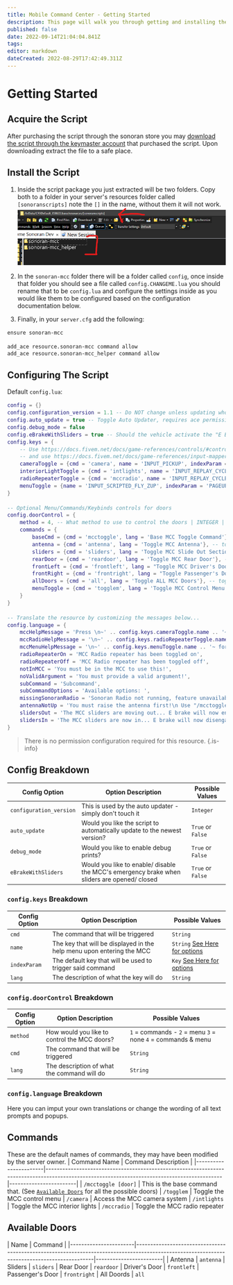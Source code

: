 ```yaml
---
title: Mobile Command Center - Getting Started
description: This page will walk you through getting and installing the script.
published: false
date: 2022-09-14T21:04:04.841Z
tags: 
editor: markdown
dateCreated: 2022-08-29T17:42:49.311Z
---
```


# Getting Started

## Acquire the Script

After purchasing the script through the sonoran store you may [download the script through the keymaster account](/tebex-assets) that purchased the script. Upon downloading extract the file to a safe place.

## Install the Script
1. Inside the script package you just extracted will be two folders. Copy both to a folder in your server's resources folder called `[sonoranscripts]` note the `[]` in the name, without them it will not work.
![directory-example.png](/mcc/directory-example.png)
2. In the `sonoran-mcc` folder there will be a folder called `config`, once inside that folder you should see a file called  `config.CHANGEME.lua` you should rename that to be `config.lua` and configure the settings inside as you would like them to be configured based on the configuration documentation below.

3. Finally, in your `server.cfg` add the following:
```
ensure sonoran-mcc

add_ace resource.sonoran-mcc command allow
add_ace resource.sonoran-mcc_helper command allow
```

## Configuring The Script
Default `config.lua`: 
```lua
config = {}
config.configuration_version = 1.1 -- Do NOT change unless updating whole config file. Used by updater to tell you when new config file options are available.
config.auto_update = true -- Toggle Auto Updater, requires ace permissions to function. See Install Docs: https://docs.sonoran.store
config.debug_mode = false
config.eBrakeWithSliders = true -- Should the vehicle activate the "E BRAKE" when the sliders are out
config.keys = {
    -- Use https://docs.fivem.net/docs/game-references/controls/#controls to find the name...
    -- and use https://docs.fivem.net/docs/game-references/input-mapper-parameter-ids/keyboard/ to find index parameters for the key options below...
    cameraToggle = {cmd = 'camera', name = 'INPUT_PICKUP', indexParam = 'e', lang = 'Access MCC Cameras'}, -- Key to access cameras
    interiorLightToggle = {cmd = 'intlights', name = 'INPUT_REPLAY_CYCLEMARKERRIGHT', indexParam = 'RBRACKET', lang = 'Toggle MCC Interior Lights'}, -- Key to toggle rear interior lighting
    radioRepeaterToggle = {cmd = 'mccradio', name = 'INPUT_REPLAY_CYCLEMARKERLEFT', indexParam = 'LBRACKET', lang = 'Toggle MCC Radio Repeater'}, -- Key to toggle Sonoran Radio repeater
    menuToggle = {name = 'INPUT_SCRIPTED_FLY_ZUP', indexParam = 'PAGEUP'} -- Keybind to open the door control menu, can be changed in FiveM settings
}

-- Optional Menu/Commands/Keybinds controls for doors
config.doorControl = {
    method = 4, -- What method to use to control the doors | INTEGER | Options: 1 = commands, 2 = menu, 3 = none, 4 = commands & menu
    commands = {
        baseCmd = {cmd = 'mcctoggle', lang = 'Base MCC Toggle Command'}, -- Base command, see below for options
        antenna = {cmd = 'antenna', lang = 'Toggle MCC Antenna'}, -- toggle the antenna
        sliders = {cmd = 'sliders', lang = 'Toggle MCC Slide Out Sections'}, -- toggle the sliders
        rearDoor = {cmd = 'reardoor', lang = 'Toggle MCC Rear Door'}, -- toggle the read door
        frontLeft = {cmd = 'frontleft', lang = "Toggle MCC Driver's Door"}, -- toggle the front left door
        frontRight = {cmd = 'frontright', lang = "Toggle Passenger's Door"}, -- toggle the front right door
        allDoors = {cmd = 'all', lang = 'Toggle ALL MCC Doors'}, -- toggle all doors
        menuToggle = {cmd = 'togglem', lang = 'Toggle MCC Control Menu'} -- command to open the door control menu
    }
}

-- Translate the resource by customizing the messages below...
config.language = {
    mccHelpMessage = 'Press \n~' .. config.keys.cameraToggle.name .. '~ to access cameras \n~' .. config.keys.interiorLightToggle.name .. '~ to toggle interior lights',
    mccRadioHelpMessage = '\n~' .. config.keys.radioRepeaterToggle.name .. '~ to toggle mobile radio repeater',
    mccMenuHelpMessage = '\n~' .. config.keys.menuToggle.name .. '~ for more controls',
    radioRepeaterOn = 'MCC Radio repeater has been toggled on',
    radioRepeaterOff = 'MCC Radio repeater has been toggled off',
    notInMCC = 'You must be in the MCC to use this!',
    noValidArgument = 'You must provide a valid argument!',
    subCommand = 'Subcommand',
    subCommandOptions = 'Available options: ',
    missingSonoranRadio = 'Sonoran Radio not running, feature unavailable...',
    antennaNotUp = 'You must raise the antenna first!\n Use "/mcctoggle antenna" do to so',
    slidersOut = 'The MCC sliders are moving out... E brake will now engage.',
    slidersIn = 'The MCC sliders are now in... E brake will now disengange'
}
```

> There is no permission configuration required for this resource.
{.is-info}

## Config Breakdown
| Config Option          | Option Description                                                                                                                         | Possible Values    |
|-----------------------|---------------------------------------------------------------------------------------------------------------------------------------------|------------------------|
| `configuration_version` | This is used by the auto updater - simply don't touch it  | `Integer` |
| `auto_update` | Would you like the script to automatically update to the newest version? | `True` or `False`
| `debug_mode` | Would you like to enable debug prints? | `True` or `False`
| `eBrakeWithSliders` | Would you like to enable/ disable the MCC's emergency brake when sliders are opened/ closed | `True` or `False`

### `config.keys` Breakdown
| Config Option          | Option Description                                                                                                                         | Possible Values    |
|-----------------------|---------------------------------------------------------------------------------------------------------------------------------------------|------------------------|
| `cmd` | The command that will be triggered | `String`
| `name` | The key that will be displayed in the help menu upon entering the MCC | `String` [See Here for options](https://docs.fivem.net/docs/game-references/controls/#controls)
| `indexParam` | The default key that will be used to trigger said command | `Key` [See Here for options](https://docs.fivem.net/docs/game-references/input-mapper-parameter-ids/keyboard/)
| `lang` | The description of what the key will do | `String`

### `config.doorControl` Breakdown
| Config Option          | Option Description                                                                                                                         | Possible Values    |
|-----------------------|---------------------------------------------------------------------------------------------------------------------------------------------|------------------------|
| `method` | How would you like to control the MCC doors? | `1` = commands - `2` = menu `3` = none `4` = commands & menu
| `cmd` | The command that will be triggered | `String`
| `lang` | The description of what the command will do | `String`

### `config.language` Breakdown
Here you can imput your own translations or change the wording of all text prompts and popups.

## Commands 
These are the default names of commands, they may have been modified by the server owner.
| Command Name | Command Description  |
|-----------------------|---------------------------------------------------------------------------------------------------------------------------------------------|------------------------|
| `/mcctoggle [door]` | This is the base command that. (See [`Available Doors`](https://docs.sonoran.store/en/mcc/getting-started#available-doors) for all the possible doors)
| `/togglem` | Toggle the MCC control menu
| `/camera` | Access the MCC camera system
| `/intlights` | Toggle the MCC interior lights
| `/mccradio` | Toggle the MCC radio repeater

## Available Doors
| Name | Command  |
|-----------------------|---------------------------------------------------------------------------------------------------------------------------------------------|------------------------|
| Antenna | `antenna`
| Sliders | `sliders`
| Rear Door | `reardoor`
| Driver's Door | `frontleft`
| Passenger's Door | `frontright`
| All Doords | `all`